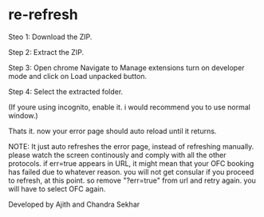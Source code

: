 # re-refresh

Steo 1:
Download the ZIP.

Step 2:
Extract the ZIP.

Step 3:
Open chrome 
Navigate to Manage extensions
turn on developer mode and click on Load unpacked button.

Step 4:
Select the extracted folder.

(If youre using incognito, enable it. i would recommend you to use normal window.)

Thats it. now your error page should auto reload until it returns.


NOTE: It just auto refreshes the error page, instead of refreshing manually. please watch the screen continously and comply with all the other protocols.
if err=true appears in URL, it might mean that your OFC booking has failed due to whatever reason. you will not get consular if you proceed to refresh, at this point. so remove "?err=true" from url and retry again. you will have to select OFC again.




Developed by Ajith and Chandra Sekhar
